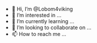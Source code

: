 - 👋 Hi, I’m @Lobom4viking
- 👀 I’m interested in ...
- 🌱 I’m currently learning ...
- 💞️ I’m looking to collaborate on ...
- 📫 How to reach me ...

<!---
Lobom4viking/Lobom4viking is a ✨ special ✨ repository because its `README.md` (this file) appears on your GitHub profile.
You can click the Preview link to take a look at your changes.
--->

